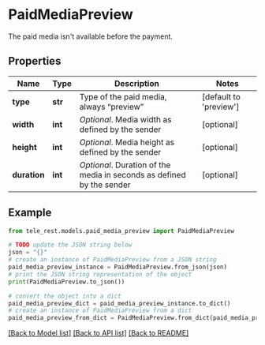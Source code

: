 # PaidMediaPreview

The paid media isn't available before the payment.

## Properties

Name | Type | Description | Notes
------------ | ------------- | ------------- | -------------
**type** | **str** | Type of the paid media, always “preview” | [default to 'preview']
**width** | **int** | *Optional*. Media width as defined by the sender | [optional] 
**height** | **int** | *Optional*. Media height as defined by the sender | [optional] 
**duration** | **int** | *Optional*. Duration of the media in seconds as defined by the sender | [optional] 

## Example

```python
from tele_rest.models.paid_media_preview import PaidMediaPreview

# TODO update the JSON string below
json = "{}"
# create an instance of PaidMediaPreview from a JSON string
paid_media_preview_instance = PaidMediaPreview.from_json(json)
# print the JSON string representation of the object
print(PaidMediaPreview.to_json())

# convert the object into a dict
paid_media_preview_dict = paid_media_preview_instance.to_dict()
# create an instance of PaidMediaPreview from a dict
paid_media_preview_from_dict = PaidMediaPreview.from_dict(paid_media_preview_dict)
```
[[Back to Model list]](../README.md#documentation-for-models) [[Back to API list]](../README.md#documentation-for-api-endpoints) [[Back to README]](../README.md)


